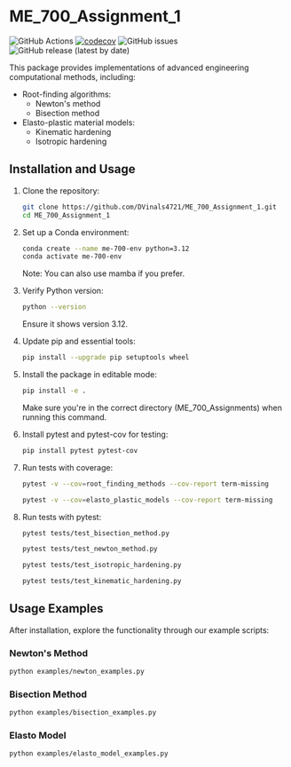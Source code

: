 # ME_700_Assignment_1
![GitHub Actions](https://github.com/DVinals4721/ME_700_Assignment_1/actions/workflows/test.yml/badge.svg)
[![codecov](https://codecov.io/gh/DVinals4721/ME_700_Assignment_1/branch/main/graph/badge.svg)](https://codecov.io/gh/DVinals4721/ME_700_Assignment_1)
![GitHub issues](https://img.shields.io/github/issues/DVinals4721/ME_700_Assignment_1)
![GitHub release (latest by date)](https://img.shields.io/github/v/release/DVinals4721/ME_700_Assignment_1)

This package provides implementations of advanced engineering computational methods, including:

- Root-finding algorithms:
  - Newton's method
  - Bisection method
- Elasto-plastic material models:
  - Kinematic hardening
  - Isotropic hardening

## Installation and Usage


1. Clone the repository:

   ```bash
   git clone https://github.com/DVinals4721/ME_700_Assignment_1.git
   cd ME_700_Assignment_1
   ```

2. Set up a Conda environment:

   ```bash
   conda create --name me-700-env python=3.12
   conda activate me-700-env
   ```

   Note: You can also use mamba if you prefer.

3. Verify Python version:

   ```bash
   python --version
   ```

   Ensure it shows version 3.12.

4. Update pip and essential tools:

   ```bash
   pip install --upgrade pip setuptools wheel
   ```

5. Install the package in editable mode:

   ```bash
   pip install -e .
   ```

   Make sure you're in the correct directory (ME_700_Assignments) when running this command.

6. Install pytest and pytest-cov for testing:

   ```bash
   pip install pytest pytest-cov
   ```

7. Run tests with coverage:

   ```bash
   pytest -v --cov=root_finding_methods --cov-report term-missing
   ```
   ```bash
   pytest -v --cov=elasto_plastic_models --cov-report term-missing
   ```
9. Run tests with pytest:

   ```bash
   pytest tests/test_bisection_method.py
   ```
   ```bash
   pytest tests/test_newton_method.py
   ```
   ```bash
   pytest tests/test_isotropic_hardening.py
   ```
   ```bash
   pytest tests/test_kinematic_hardening.py
   ```
## Usage Examples

After installation, explore the functionality through our example scripts:

### Newton's Method

```bash
python examples/newton_examples.py
```

### Bisection Method

```bash
python examples/bisection_examples.py
```

### Elasto Model

```bash
python examples/elasto_model_examples.py
```



